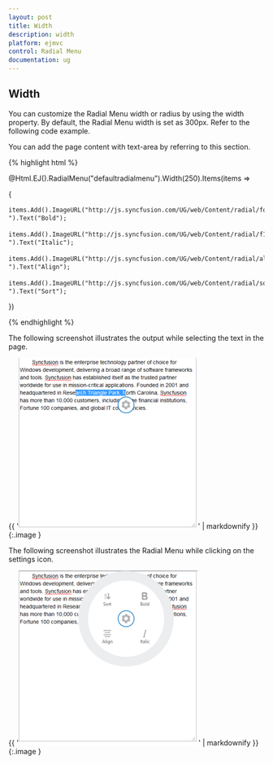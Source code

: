 ```yaml
---
layout: post
title: Width
description: width
platform: ejmvc
control: Radial Menu
documentation: ug
---
```


## Width

You can customize the Radial Menu width or radius by using the width property. By default, the Radial Menu width is set as 300px. Refer to the following code example.

You can add the page content with text-area by referring to this section.



{% highlight html %}



@Html.EJ().RadialMenu("defaultradialmenu").Width(250).Items(items =>

{

    items.Add().ImageURL("http://js.syncfusion.com/UG/web/Content/radial/font.png ").Text("Bold");

    items.Add().ImageURL("http://js.syncfusion.com/UG/web/Content/radial/f1.png ").Text("Italic");

    items.Add().ImageURL("http://js.syncfusion.com/UG/web/Content/radial/align.png ").Text("Align");

    items.Add().ImageURL("http://js.syncfusion.com/UG/web/Content/radial/sort.png ").Text("Sort");

})

<script type="text/javascript">

    $(function () {        

        $("#rteSampleone").select(function (e) {

            $('#defaultradialmenu').ejRadialMenu("show");

        });

    });

</script>



{% endhighlight %}



The following screenshot illustrates the output while selecting the text in the page.

{{ '![](Width_images/Width_img1.png)' | markdownify }}
{:.image }


The following screenshot illustrates the Radial Menu while clicking on the settings icon.

{{ '![](Width_images/Width_img2.png)' | markdownify }}
{:.image }


